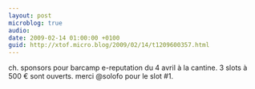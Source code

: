 ```yaml
---
layout: post
microblog: true
audio: 
date: 2009-02-14 01:00:00 +0100
guid: http://xtof.micro.blog/2009/02/14/t1209600357.html
---
```

ch. sponsors pour barcamp e-reputation du 4 avril à la cantine. 3 slots à 500 € sont ouverts. merci @solofo pour le slot #1.
